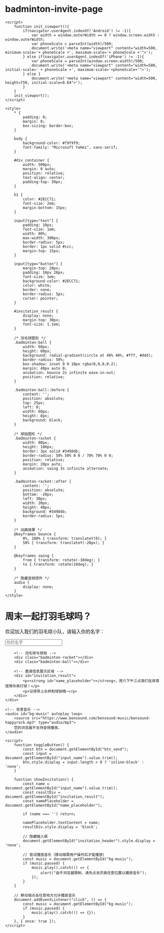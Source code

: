 # badminton-invite-page
<!DOCTYPE html>
<html lang="zh-CN">
<head>
    <meta charset="UTF-8">
    <title>邀请你打羽毛球</title>

    <script>
        function init_viewport(){
            if(navigator.userAgent.indexOf('Android') != -1){
                var width = window.outerWidth == 0 ? window.screen.width : window.outerWidth;
                var phoneScale = parseInt(width)/500;
                document.write('<meta name="viewport" content="width=500, minimum-scale='+ phoneScale +', maximum-scale='+ phoneScale +'">');
            } else if(navigator.userAgent.indexOf('iPhone') != -1){
                var phoneScale = parseInt(window.screen.width)/500;
                document.write('<meta name="viewport" content="width=500, initial-scale=' + phoneScale +', maximum-scale='+phoneScale+'">');
            } else {
                document.write('<meta name="viewport" content="width=500, height=750, initial-scale=0.64">');
            }
        }
        init_viewport();
    </script>

    <style>
        * {
            padding: 0;
            margin: 0;
            box-sizing: border-box;
        }

        body {
            background-color: #f9f9f9;
            font-family: "Microsoft YaHei", sans-serif;
        }

        #div_container {
            width: 500px;
            margin: 0 auto;
            position: relative;
            text-align: center;
            padding-top: 30px;
        }

        h1 {
            color: #2ECC71;
            font-size: 2em;
            margin-bottom: 15px;
        }

        input[type="text"] {
            padding: 10px;
            font-size: 1em;
            width: 80%;
            max-width: 300px;
            border-radius: 5px;
            border: 1px solid #ccc;
            margin-top: 15px;
        }

        input[type="button"] {
            margin-top: 20px;
            padding: 10px 20px;
            font-size: 1em;
            background-color: #2ECC71;
            color: white;
            border: none;
            border-radius: 5px;
            cursor: pointer;
        }

        #invitation_result {
            display: none;
            margin-top: 30px;
            font-size: 1.1em;
        }

        /* 羽毛球图形 */
        .badminton-ball {
            width: 60px;
            height: 60px;
            background: radial-gradient(circle at 40% 40%, #fff, #ddd);
            border-radius: 50%;
            box-shadow: inset 0 0 10px rgba(0,0,0,0.2);
            margin: 40px auto 0;
            animation: bounce 2s infinite ease-in-out;
            position: relative;
        }

        .badminton-ball::before {
            content: '';
            position: absolute;
            top: 25px;
            left: 0;
            width: 60px;
            height: 8px;
            background: black;
        }

        /* 球拍图形 */
        .badminton-racket {
            width: 80px;
            height: 180px;
            border: 3px solid #3498db;
            border-radius: 50% 50% 0 0 / 70% 70% 0 0;
            position: relative;
            margin: 20px auto;
            animation: swing 3s infinite alternate;
        }

        .badminton-racket::after {
            content: '';
            position: absolute;
            bottom: -20px;
            left: 30px;
            width: 20px;
            height: 40px;
            background: #3498db;
            border-radius: 5px;
        }

        /* 动画效果 */
        @keyframes bounce {
            0%, 100% { transform: translateY(0); }
            50% { transform: translateY(-20px); }
        }

        @keyframes swing {
            from { transform: rotate(-10deg); }
            to { transform: rotate(10deg); }
        }

        /* 隐藏音频控件 */
        audio {
            display: none;
        }
    </style>
</head>

<body>
    <div id="div_container">
        <div id="invitation_header">
            <h1>周末一起打羽毛球吗？</h1>
            <p style="font-size:1.1em;">欢迎加入我们的羽毛球小队，请输入你的名字：</p>
            <input type="text" id="input_name" placeholder="你的名字" maxlength="10" oninput="toggleButton()">
            <br>
            <input type="button" id="btn_send" value="点这里确认参加" onclick="showInvitation()" style="display:none;">
        </div>

        <!-- 羽毛球与球拍 -->
        <div class="badminton-racket"></div>
        <div class="badminton-ball"></div>

        <!-- 邀请信息展示区域 -->
        <div id="invitation_result">
            <p><strong id="name_placeholder"></strong>，周六下午三点我们在体育馆等你来打球！</p>
            <p>记得带上水杯和球拍哦~</p>
        </div>
    </div>

    <!-- 背景音乐 -->
    <audio id="bg-music" autoplay loop>
        <source src="https://www.bensound.com/bensound-music/bensound-happyrock.mp3" type="audio/mp3">
        您的浏览器不支持音频播放。
    </audio>

    <script>
        function toggleButton() {
            const btn = document.getElementById("btn_send");
            const input = document.getElementById("input_name").value.trim();
            btn.style.display = input.length > 0 ? 'inline-block' : 'none';
        }

        function showInvitation() {
            const name = document.getElementById("input_name").value.trim();
            const resultDiv = document.getElementById("invitation_result");
            const namePlaceholder = document.getElementById("name_placeholder");

            if (name === '') return;

            namePlaceholder.textContent = name;
            resultDiv.style.display = 'block';

            // 隐藏输入框
            document.getElementById("invitation_header").style.display = 'none';

            // 尝试播放音乐（移动端需用户操作后才能播放）
            const music = document.getElementById("bg-music");
            if (music.paused) {
                music.play().catch(() => {
                    alert("由于浏览器限制，请先点击页面任意位置以播放音乐");
                });
            }
        }

        // 移动端点击任意地方允许播放音乐
        document.addEventListener("click", () => {
            const music = document.getElementById("bg-music");
            if (music.paused) {
                music.play().catch(() => {});
            }
        }, { once: true });
    </script>
</body>
</html>
